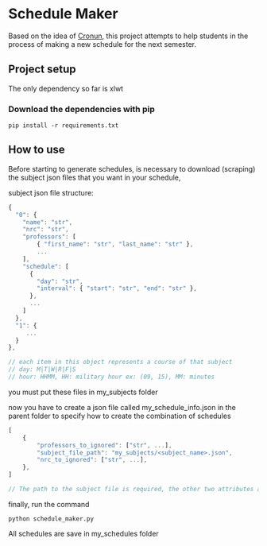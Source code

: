 # Schedule Maker

Based on the idea of [Cronun](https://cronun.co/schedules), this project attempts to help students in the process of making a new schedule for the next semester.

## Project setup

The only dependency so far is xlwt

### Download the dependencies with pip

```
pip install -r requirements.txt
```

## How to use

Before starting to generate schedules, is necessary to download (scraping) the subject json files that you want in your schedule, 

subject json file structure:

```javascript
{
  "0": {
    "name": "str",
    "nrc": "str",
    "professors": [
        { "first_name": "str", "last_name": "str" },
        ...
    ],
    "schedule": [
      {
        "day": "str",
        "interval": { "start": "str", "end": "str" },
      },
      ...
    ]
  },
  "1": {
     ...
  }
},

// each item in this object represents a course of that subject
// day: M|T|W|R|F|S
// hour: HHMM, HH: military hour ex: (09, 15), MM: minutes

```

you must put these files in my_subjects folder

now you have to create a json file called my_schedule_info.json in the parent folder to specify how to create the combination of schedules

```javascript
[
    {
        "professors_to_ignored": ["str", ...],
        "subject_file_path": "my_subjects/<subject_name>.json",
        "nrc_to_ignored": ["str", ...],
    },
]

// The path to the subject file is required, the other two attributes are optional

```

finally, run the command

```
python schedule_maker.py
```

All schedules are save in my_schedules folder